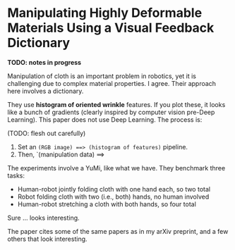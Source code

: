 # Manipulating Highly Deformable Materials Using a Visual Feedback Dictionary

**TODO: notes in progress**

Manipulation of cloth is an important problem in robotics, yet it is challenging
due to complex material properties. I agree. Their approach here involves a
dictionary.

They use **histogram of oriented wrinkle** features. If you plot these, it looks
like a bunch of gradients (clearly inspired by computer vision pre-Deep
Learning). This paper does not use Deep Learning. The process is:

(TODO: flesh out carefully)
1. Set an `(RGB image) ==> (histogram of features)` pipeline.
2. Then, `(manipulation data) ==> 

The experiments involve a YuMi, like what we have. They benchmark three tasks:

- Human-robot jointly folding cloth with one hand each, so two total
- Robot folding cloth with two (i.e., both) hands, no human involved
- Human-robot stretching a cloth with both hands, so four total

Sure ... looks interesting.

The paper cites some of the same papers as in my arXiv preprint, and a few
others that look interesting.
